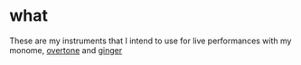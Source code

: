 # what

These are my instruments that I intend to use for live performances with my monome, [overtone](http://github.com/overtone/overtone "overtone") and [ginger](http://github.com/kellydunn/ginger "ginger")
